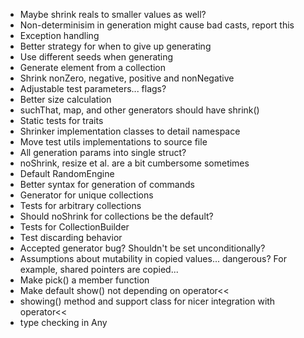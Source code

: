 - Maybe shrink reals to smaller values as well?
- Non-determinisim in generation might cause bad casts, report this
- Exception handling
- Better strategy for when to give up generating
- Use different seeds when generating
- Generate element from a collection
- Shrink nonZero, negative, positive and nonNegative
- Adjustable test parameters... flags?
- Better size calculation
- suchThat, map, and other generators should have shrink()
- Static tests for traits
- Shrinker implementation classes to detail namespace
- Move test utils implementations to source file
- All generation params into single struct?
- noShrink, resize et al. are a bit cumbersome sometimes
- Default RandomEngine
- Better syntax for generation of commands
- Generator for unique collections
- Tests for arbitrary collections
- Should noShrink for collections be the default?
- Tests for CollectionBuilder
- Test discarding behavior
- Accepted generator bug? Shouldn't be set unconditionally?
- Assumptions about mutability in copied values... dangerous? For example, shared pointers are copied...
- Make pick() a member function
- Make default show() not depending on operator<<
- showing() method and support class for nicer integration with operator<<
- type checking in Any
